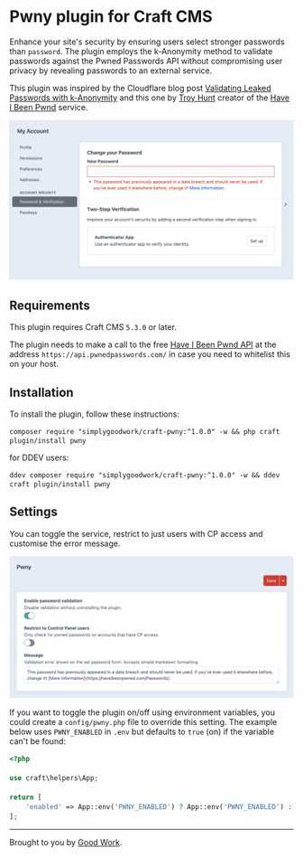 # Pwny plugin for Craft CMS

Enhance your site's security by ensuring users select stronger passwords than `password`. The plugin employs the k-Anonymity method to validate passwords against the Pwned Passwords API without compromising user privacy by revealing passwords to an external service.

This plugin was inspired by the Cloudflare blog post [Validating Leaked Passwords with k-Anonymity](https://blog.cloudflare.com/validating-leaked-passwords-with-k-anonymity/) and this one by [Troy Hunt](https://www.troyhunt.com/ive-just-launched-pwned-passwords-version-2/) creator of the [Have I Been Pwnd](https://haveibeenpwned.com/?ref=troyhunt.com) service.

![Error message](./images/error.png)

## Requirements

This plugin requires Craft CMS `5.3.0` or later.

The plugin needs to make a call to the free [Have I Been Pwnd API](https://haveibeenpwned.com/API/v3#SearchingPwnedPasswordsByRange) at the address `https://api.pwnedpasswords.com/` in case you need to whitelist this on your host.

## Installation

To install the plugin, follow these instructions:

```
composer require "simplygoodwork/craft-pwny:^1.0.0" -w && php craft plugin/install pwny
```

for DDEV users:

```
ddev composer require "simplygoodwork/craft-pwny:^1.0.0" -w && ddev craft plugin/install pwny
```

## Settings

You can toggle the service, restrict to just users with CP access and customise the error message.

![Settings](./images/settings.png)

If you want to toggle the plugin on/off using environment variables, you could create a `config/pwny.php` file to override this setting. 
The example below uses `PWNY_ENABLED` in `.env` but defaults to `true` (on) if the variable can't be found:

```php
<?php

use craft\helpers\App;

return [
	'enabled' => App::env('PWNY_ENABLED') ? App::env('PWNY_ENABLED') : true,
];

```

---

Brought to you by [Good Work](https://simplygoodwork.com).
